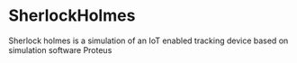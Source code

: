 # SherlockHolmes
Sherlock holmes is a simulation of an IoT enabled tracking device based on simulation software Proteus
